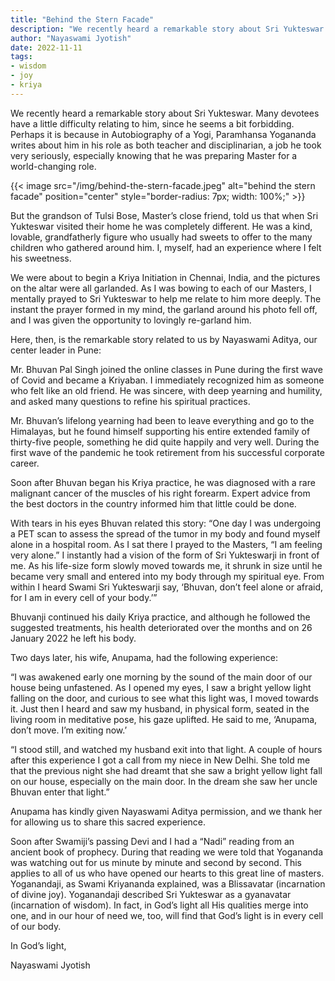 ```yaml
---
title: "Behind the Stern Facade"
description: "We recently heard a remarkable story about Sri Yukteswar. Many devotees have a little difficulty relating to him, since he seems a bit forbidding. Perhaps it is because in Autobiography of a Yogi, Paramhansa Yogananda writes about him in his role as both teacher and disciplinarian, a job he took very seriously, especially knowing that he was preparing Master for a world-changing role."
author: "Nayaswami Jyotish"
date: 2022-11-11
tags:
- wisdom
- joy
- kriya
---
```


We recently heard a remarkable story about Sri Yukteswar. Many devotees have a little difficulty relating to him, since he seems a bit forbidding. Perhaps it is because in Autobiography of a Yogi, Paramhansa Yogananda writes about him in his role as both teacher and disciplinarian, a job he took very seriously, especially knowing that he was preparing Master for a world-changing role.

{{< image src="/img/behind-the-stern-facade.jpeg" alt="behind the stern facade" position="center" style="border-radius: 7px; width: 100%;" >}}

But the grandson of Tulsi Bose, Master’s close friend, told us that when Sri Yukteswar visited their home he was completely different. He was a kind, lovable, grandfatherly figure who usually had sweets to offer to the many children who gathered around him. I, myself, had an experience where I felt his sweetness.

We were about to begin a Kriya Initiation in Chennai, India, and the pictures on the altar were all garlanded. As I was bowing to each of our Masters, I mentally prayed to Sri Yukteswar to help me relate to him more deeply. The instant the prayer formed in my mind, the garland around his photo fell off, and I was given the opportunity to lovingly re-garland him.

Here, then, is the remarkable story related to us by Nayaswami Aditya, our center leader in Pune:

Mr. Bhuvan Pal Singh joined the online classes in Pune during the first wave of Covid and became a Kriyaban. I immediately recognized him as someone who felt like an old friend. He was sincere, with deep yearning and humility, and asked many questions to refine his spiritual practices.

Mr. Bhuvan’s lifelong yearning had been to leave everything and go to the Himalayas, but he found himself supporting his entire extended family of thirty-five people, something he did quite happily and very well. During the first wave of the pandemic he took retirement from his successful corporate career.

Soon after Bhuvan began his Kriya practice, he was diagnosed with a rare malignant cancer of the muscles of his right forearm. Expert advice from the best doctors in the country informed him that little could be done.

With tears in his eyes Bhuvan related this story: “One day I was undergoing a PET scan to assess the spread of the tumor in my body and found myself alone in a hospital room. As I sat there I prayed to the Masters, “I am feeling very alone.” I instantly had a vision of the form of Sri Yukteswarji in front of me. As his life-size form slowly moved towards me, it shrunk in size until he became very small and entered into my body through my spiritual eye. From within I heard Swami Sri Yukteswarji say, ‘Bhuvan, don’t feel alone or afraid, for I am in every cell of your body.’”

Bhuvanji continued his daily Kriya practice, and although he followed the suggested treatments, his health deteriorated over the months and on 26 January 2022 he left his body.

Two days later, his wife, Anupama, had the following experience:

“I was awakened early one morning by the sound of the main door of our house being unfastened. As I opened my eyes, I saw a bright yellow light falling on the door, and curious to see what this light was, I moved towards it. Just then I heard and saw my husband, in physical form, seated in the living room in meditative pose, his gaze uplifted. He said to me, ‘Anupama, don’t move. I’m exiting now.’

“I stood still, and watched my husband exit into that light. A couple of hours after this experience I got a call from my niece in New Delhi. She told me that the previous night she had dreamt that she saw a bright yellow light fall on our house, especially on the main door. In the dream she saw her uncle Bhuvan enter that light.”

Anupama has kindly given Nayaswami Aditya permission, and we thank her for allowing us to share this sacred experience.

Soon after Swamiji’s passing Devi and I had a “Nadi” reading from an ancient book of prophecy. During that reading we were told that Yogananda was watching out for us minute by minute and second by second. This applies to all of us who have opened our hearts to this great line of masters. Yoganandaji, as Swami Kriyananda explained, was a Blissavatar (incarnation of divine joy). Yoganandaji described Sri Yukteswar as a gyanavatar (incarnation of wisdom). In fact, in God’s light all His qualities merge into one, and in our hour of need we, too, will find that God’s light is in every cell of our body.

In God’s light,

Nayaswami Jyotish
